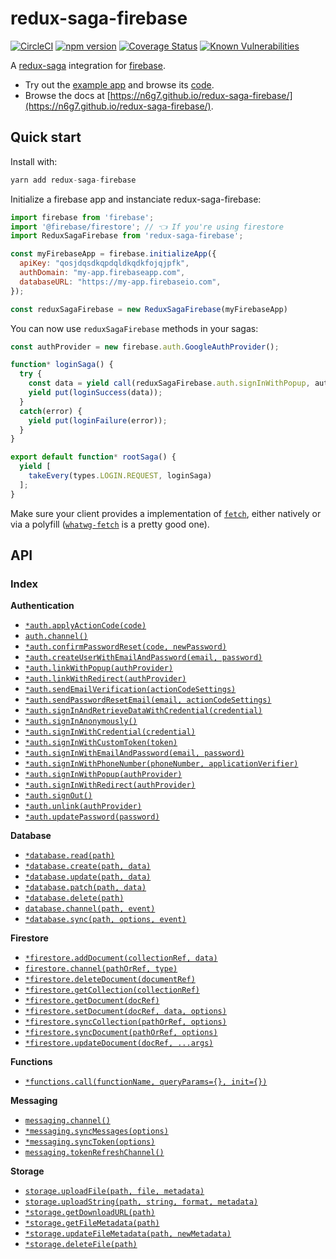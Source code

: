 # redux-saga-firebase
[![CircleCI](https://circleci.com/gh/n6g7/redux-saga-firebase.svg?style=svg)](https://circleci.com/gh/n6g7/redux-saga-firebase)
[![npm version](https://badge.fury.io/js/redux-saga-firebase.svg)](https://badge.fury.io/js/redux-saga-firebase)
[![Coverage Status](https://coveralls.io/repos/github/n6g7/redux-saga-firebase/badge.svg?branch=master)](https://coveralls.io/github/n6g7/redux-saga-firebase?branch=master)
[![Known Vulnerabilities](https://snyk.io/test/github/n6g7/redux-saga-firebase/badge.svg)](https://snyk.io/test/github/n6g7/redux-saga-firebase)


A [redux-saga](https://github.com/redux-saga/redux-saga/) integration for [firebase](https://firebase.google.com/).

- Try out the [example app](https://redux-saga-firebase.firebaseapp.com/) and browse its [code](https://github.com/n6g7/redux-saga-firebase/blob/master/example/).
- Browse the docs at [https://n6g7.github.io/redux-saga-firebase/](https://n6g7.github.io/redux-saga-firebase/).

## Quick start

Install with:

```js
yarn add redux-saga-firebase
```

Initialize a firebase app and instanciate redux-saga-firebase:

```js
import firebase from 'firebase';
import '@firebase/firestore'; // 👈 If you're using firestore
import ReduxSagaFirebase from 'redux-saga-firebase';

const myFirebaseApp = firebase.initializeApp({
  apiKey: "qosjdqsdkqpdqldkqdkfojqjpfk",
  authDomain: "my-app.firebaseapp.com",
  databaseURL: "https://my-app.firebaseio.com",
});

const reduxSagaFirebase = new ReduxSagaFirebase(myFirebaseApp)
```

You can now use `reduxSagaFirebase` methods in your sagas:

```js
const authProvider = new firebase.auth.GoogleAuthProvider();

function* loginSaga() {
  try {
    const data = yield call(reduxSagaFirebase.auth.signInWithPopup, authProvider);
    yield put(loginSuccess(data));
  }
  catch(error) {
    yield put(loginFailure(error));
  }
}

export default function* rootSaga() {
  yield [
    takeEvery(types.LOGIN.REQUEST, loginSaga)
  ];
}
```

Make sure your client provides a implementation of [`fetch`](https://developer.mozilla.org/en/docs/Web/API/Fetch_API), either natively or via a polyfill ([`whatwg-fetch`](https://www.npmjs.com/package/whatwg-fetch) is a pretty good one).

## API

### Index

**Authentication**

- [`*auth.applyActionCode(code)`](https://n6g7.github.io/redux-saga-firebase/reference/auth#applyActionCode)
- [`auth.channel()`](https://n6g7.github.io/redux-saga-firebase/reference/auth#channel)
- [`*auth.confirmPasswordReset(code, newPassword)`](https://n6g7.github.io/redux-saga-firebase/reference/auth#confirmPasswordReset)
- [`*auth.createUserWithEmailAndPassword(email, password)`](https://n6g7.github.io/redux-saga-firebase/reference/auth#createUserWithEmailAndPassword)
- [`*auth.linkWithPopup(authProvider)`](https://n6g7.github.io/redux-saga-firebase/reference/auth#linkWithPopup)
- [`*auth.linkWithRedirect(authProvider)`](https://n6g7.github.io/redux-saga-firebase/reference/auth#linkWithRedirect)
- [`*auth.sendEmailVerification(actionCodeSettings)`](https://n6g7.github.io/redux-saga-firebase/reference/auth#sendEmailVerification)
- [`*auth.sendPasswordResetEmail(email, actionCodeSettings)`](https://n6g7.github.io/redux-saga-firebase/reference/auth#sendPasswordResetEmail)
- [`*auth.signInAndRetrieveDataWithCredential(credential)`](https://n6g7.github.io/redux-saga-firebase/reference/auth#signInAndRetrieveDataWithCredential)
- [`*auth.signInAnonymously()`](https://n6g7.github.io/redux-saga-firebase/reference/auth#signInAnonymously)
- [`*auth.signInWithCredential(credential)`](https://n6g7.github.io/redux-saga-firebase/reference/auth#signInWithCredential)
- [`*auth.signInWithCustomToken(token)`](https://n6g7.github.io/redux-saga-firebase/reference/auth#signInWithCustomToken)
- [`*auth.signInWithEmailAndPassword(email, password)`](https://n6g7.github.io/redux-saga-firebase/reference/auth#signInWithEmailAndPassword)
- [`*auth.signInWithPhoneNumber(phoneNumber, applicationVerifier)`](https://n6g7.github.io/redux-saga-firebase/reference/auth#signInWithPhoneNumber)
- [`*auth.signInWithPopup(authProvider)`](https://n6g7.github.io/redux-saga-firebase/reference/auth#signInWithPopup)
- [`*auth.signInWithRedirect(authProvider)`](https://n6g7.github.io/redux-saga-firebase/reference/auth#signInWithRedirect)
- [`*auth.signOut()`](https://n6g7.github.io/redux-saga-firebase/reference/auth#signOut)
- [`*auth.unlink(authProvider)`](https://n6g7.github.io/redux-saga-firebase/reference/auth#unlink)
- [`*auth.updatePassword(password)`](https://n6g7.github.io/redux-saga-firebase/reference/auth#updatePassword)

**Database**

- [`*database.read(path)`](https://n6g7.github.io/redux-saga-firebase/reference/database#read)
- [`*database.create(path, data)`](https://n6g7.github.io/redux-saga-firebase/reference/database#create)
- [`*database.update(path, data)`](https://n6g7.github.io/redux-saga-firebase/reference/database#update)
- [`*database.patch(path, data)`](https://n6g7.github.io/redux-saga-firebase/reference/database#patch)
- [`*database.delete(path)`](https://n6g7.github.io/redux-saga-firebase/reference/database#delete)
- [`database.channel(path, event)`](https://n6g7.github.io/redux-saga-firebase/reference/database#channel)
- [`*database.sync(path, options, event)`](https://n6g7.github.io/redux-saga-firebase/reference/database#sync)

**Firestore**

- [`*firestore.addDocument(collectionRef, data)`](https://n6g7.github.io/redux-saga-firebase/reference/firestore#addDocument)
- [`firestore.channel(pathOrRef, type)`](https://n6g7.github.io/redux-saga-firebase/reference/firestore#channel)
- [`*firestore.deleteDocument(documentRef)`](https://n6g7.github.io/redux-saga-firebase/reference/firestore#deleteDocument)
- [`*firestore.getCollection(collectionRef)`](https://n6g7.github.io/redux-saga-firebase/reference/firestore#getCollection)
- [`*firestore.getDocument(docRef)`](https://n6g7.github.io/redux-saga-firebase/reference/firestore#getDocument)
- [`*firestore.setDocument(docRef, data, options)`](https://n6g7.github.io/redux-saga-firebase/reference/firestore#setDocument)
- [`*firestore.syncCollection(pathOrRef, options)`](https://n6g7.github.io/redux-saga-firebase/reference/firestore#syncCollection)
- [`*firestore.syncDocument(pathOrRef, options)`](https://n6g7.github.io/redux-saga-firebase/reference/firestore#syncDocument)
- [`*firestore.updateDocument(docRef, ...args)`](https://n6g7.github.io/redux-saga-firebase/reference/firestore#updateDocument)

**Functions**

- [`*functions.call(functionName, queryParams={}, init={})`](https://n6g7.github.io/redux-saga-firebase/reference/functions#call)

**Messaging**

- [`messaging.channel()`](https://n6g7.github.io/redux-saga-firebase/reference/messaging#channel)
- [`*messaging.syncMessages(options)`](https://n6g7.github.io/redux-saga-firebase/reference/messaging#syncMessages)
- [`*messaging.syncToken(options)`](https://n6g7.github.io/redux-saga-firebase/reference/messaging#syncToken)
- [`messaging.tokenRefreshChannel()`](https://n6g7.github.io/redux-saga-firebase/reference/messaging#tokenRefreshChannel)

**Storage**

- [`storage.uploadFile(path, file, metadata)`](https://n6g7.github.io/redux-saga-firebase/reference/storage#uploadFile)
- [`storage.uploadString(path, string, format, metadata)`](https://n6g7.github.io/redux-saga-firebase/reference/storage#uploadString)
- [`*storage.getDownloadURL(path)`](https://n6g7.github.io/redux-saga-firebase/reference/storage#getDownloadURL)
- [`*storage.getFileMetadata(path)`](https://n6g7.github.io/redux-saga-firebase/reference/storage#getFileMetadata)
- [`*storage.updateFileMetadata(path, newMetadata)`](https://n6g7.github.io/redux-saga-firebase/reference/storage#updateFileMetadata)
- [`*storage.deleteFile(path)`](https://n6g7.github.io/redux-saga-firebase/reference/storage#deleteFile)
